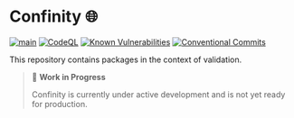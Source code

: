 # Confinity 🌐

[![main](https://github.com/tada5hi/confinity/actions/workflows/main.yml/badge.svg)](https://github.com/tada5hi/confinity/actions/workflows/main.yml)
[![CodeQL](https://github.com/tada5hi/confinity/actions/workflows/codeql.yml/badge.svg)](https://github.com/tada5hi/confinity/actions/workflows/codeql.yml)
[![Known Vulnerabilities](https://snyk.io/test/github/tada5hi/confinity/badge.svg)](https://snyk.io/test/github/tada5hi/confinity)
[![Conventional Commits](https://img.shields.io/badge/Conventional%20Commits-1.0.0-%23FE5196?logo=conventionalcommits&logoColor=white)](https://conventionalcommits.org)

This repository contains packages in the context of validation.

> 🚧 **Work in Progress**
>
> Confinity is currently under active development and is not yet ready for production.
